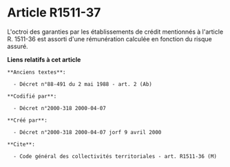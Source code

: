 # Article R1511-37

L'octroi des garanties par les établissements de crédit mentionnés à l'article R. 1511-36 est assorti d'une rémunération
calculée en fonction du risque assuré.

**Liens relatifs à cet article**

	**Anciens textes**:

	  - Décret n°88-491 du 2 mai 1988 - art. 2 (Ab)

	**Codifié par**:

	  - Décret n°2000-318 2000-04-07

	**Créé par**:

	  - Décret n°2000-318 2000-04-07 jorf 9 avril 2000

	**Cite**:

	  - Code général des collectivités territoriales - art. R1511-36 (M)
